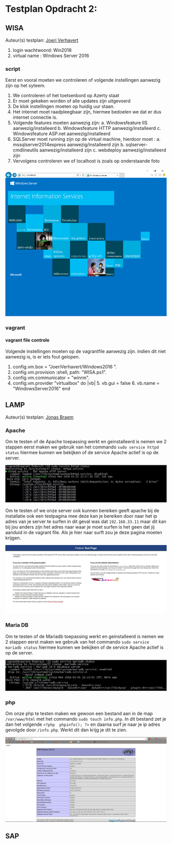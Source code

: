 # Testplan Opdracht 2:

## WISA
Auteur(s) testplan: [Joeri Verhavert](https://github.com/joeriverhavert)

 1. login wachtwoord: Win2018
 2. virtual name : Windows Server 2016
### script

Eerst en vooral moeten we controleren of volgende instellingen aanwezig zijn op het syteem.
1. We controleren of het toetsenbord op Azerty staat
2. Er moet gekeken worden of alle updates zijn uitgevoerd
3. De klok instellingen moeten op huidig uur staan.
4. Het internet moet raadpleegbaar zijn, hiermee bedoelen we dat er dus internet connectie is.
5. Volgende features moeten aanwezig zijn: 
    a. Windowsfeature IIS aanwezig/installeerd
    b. Windowsfeature HTTP aanwezig/installeerd
    c. Windowsfeature ASP.net aanwezig/installeerd
6. SQLServer moet running zijn op de virtual machine, hierdoor moet : 
  a. mssqlserver2014express aanwezig/installeerd zijn
  b. sqlserver-cmdlineutils aanwezig/installeerd zijn
  c. webdeploy aanwezig/installeerd zijn
7. Vervolgens controleren we of localhost is zoals op onderstaande foto

![IIS LOCALHOST](WISA/img/localhost.PNG)

### vagrant
#### vagrant file controle
Volgende instellingen moeten op de vagrantfile aanwezig zijn. indien dit niet aanwezig is, is er iets fout gelopen.
  1. config.vm.box = "JoeriVerhavert/Windows2016 ".
  2. config.vm.provision :shell, path: "WISA.ps1".
  3. config.vm.communicator = "winrm".
  4. config.vm.provider "virtualbox" do |vb|
         5. vb.gui = false
	 6. vb.name = "WindowsServer2016"
      end

## LAMP 
Auteur(s) testplan: [Jonas Braem](https://github.com/Braem53402)

### Apache

Om te testen of de Apache toepassing werkt en geinstalleerd is nemen we 2 stappen eerst maken we gebruik van het commando `sudo service httpd status` hiermee kunnen we bekijken of de service Apache actief is op de server. 

![Httpd Service](LAMP/img/ServiceHttpdStatus.JPG)

Om te testen of we onze server ook kunnen bereiken geeft apache bij de installatie ook een testpagina mee deze kan je bereiken door naar het ip adres van je server te surfen in dit geval was dat `192.168.33.11` maar dit kan bij jou anders zijn het adres naar waar je moet surfen is het geen dat jij aanduid in de vagrant file. Als je hier naar surft zou je deze pagina moeten krijgen.

![Apache test pagina](LAMP/img/LAMPWerkt.JPG)

### Maria DB

Om te testen of de Mariadb toepassing werkt en geinstalleerd is nemen we 2 stappen eerst maken we gebruik van het commando `sudo service mariadb status` hiermee kunnen we bekijken of de service Apache actief is op de server. 

![MariaDb service](LAMP/img/MariaDBserviceStatus.JPG)

### php

Om onze php te testen maken we gewoon een bestand aan in de map `/var/www/html` met het commando `sudo touch info.php`. In dit bestand zet je dan het volgende `<?php  phpinfo(); ?>` en daarna surf je naar je ip adres gevolgde door `/info.php`. Werkt dit dan krijg je dit te zien.

![Info php](LAMP/img/phpWerkt.JPG)

## SAP
